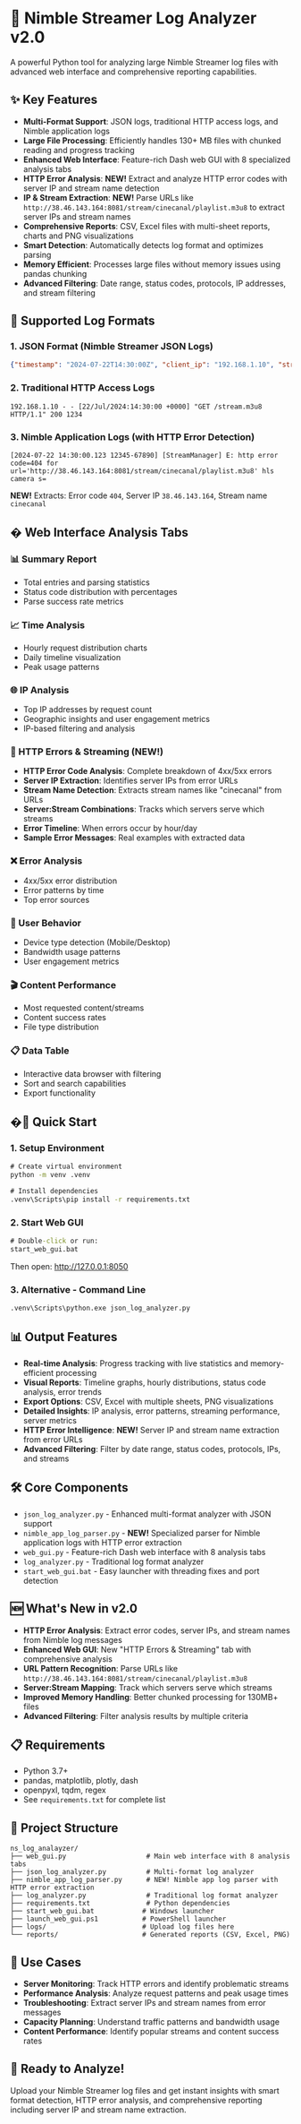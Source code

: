 # 🚀 Nimble Streamer Log Analyzer v2.0

A powerful Python tool for analyzing large Nimble Streamer log files with advanced web interface and comprehensive reporting capabilities.

## ✨ Key Features

- **Multi-Format Support**: JSON logs, traditional HTTP access logs, and Nimble application logs
- **Large File Processing**: Efficiently handles 130+ MB files with chunked reading and progress tracking
- **Enhanced Web Interface**: Feature-rich Dash web GUI with 8 specialized analysis tabs
- **HTTP Error Analysis**: **NEW!** Extract and analyze HTTP error codes with server IP and stream name detection
- **IP & Stream Extraction**: **NEW!** Parse URLs like `http://38.46.143.164:8081/stream/cinecanal/playlist.m3u8` to extract server IPs and stream names
- **Comprehensive Reports**: CSV, Excel files with multi-sheet reports, charts and PNG visualizations
- **Smart Detection**: Automatically detects log format and optimizes parsing
- **Memory Efficient**: Processes large files without memory issues using pandas chunking
- **Advanced Filtering**: Date range, status codes, protocols, IP addresses, and stream filtering

## 🎯 Supported Log Formats

### 1. JSON Format (Nimble Streamer JSON Logs)
```json
{"timestamp": "2024-07-22T14:30:00Z", "client_ip": "192.168.1.10", "stream_name": "my_stream", "protocol": "HLS", "status": "success"}
```

### 2. Traditional HTTP Access Logs
```
192.168.1.10 - - [22/Jul/2024:14:30:00 +0000] "GET /stream.m3u8 HTTP/1.1" 200 1234
```

### 3. Nimble Application Logs (with HTTP Error Detection)
```
[2024-07-22 14:30:00.123 12345-67890] [StreamManager] E: http error code=404 for url='http://38.46.143.164:8081/stream/cinecanal/playlist.m3u8' hls camera s=
```
**NEW!** Extracts: Error code `404`, Server IP `38.46.143.164`, Stream name `cinecanal`

## � Web Interface Analysis Tabs

### 📊 Summary Report
- Total entries and parsing statistics
- Status code distribution with percentages
- Parse success rate metrics

### 📈 Time Analysis  
- Hourly request distribution charts
- Daily timeline visualization
- Peak usage patterns

### 🌐 IP Analysis
- Top IP addresses by request count
- Geographic insights and user engagement metrics
- IP-based filtering and analysis

### 🚨 HTTP Errors & Streaming (**NEW!**)
- **HTTP Error Code Analysis**: Complete breakdown of 4xx/5xx errors
- **Server IP Extraction**: Identifies server IPs from error URLs
- **Stream Name Detection**: Extracts stream names like "cinecanal" from URLs
- **Server:Stream Combinations**: Tracks which servers serve which streams
- **Error Timeline**: When errors occur by hour/day
- **Sample Error Messages**: Real examples with extracted data

### ❌ Error Analysis
- 4xx/5xx error distribution
- Error patterns by time
- Top error sources

### 📱 User Behavior
- Device type detection (Mobile/Desktop)
- Bandwidth usage patterns
- User engagement metrics

### 🎬 Content Performance
- Most requested content/streams
- Content success rates
- File type distribution

### 📋 Data Table
- Interactive data browser with filtering
- Sort and search capabilities
- Export functionality

## �🚀 Quick Start

### 1. Setup Environment
```cmd
# Create virtual environment
python -m venv .venv

# Install dependencies
.venv\Scripts\pip install -r requirements.txt
```

### 2. Start Web GUI
```cmd
# Double-click or run:
start_web_gui.bat
```
Then open: http://127.0.0.1:8050

### 3. Alternative - Command Line
```cmd
.venv\Scripts\python.exe json_log_analyzer.py
```

## 📊 Output Features

- **Real-time Analysis**: Progress tracking with live statistics and memory-efficient processing
- **Visual Reports**: Timeline graphs, hourly distributions, status code analysis, error trends
- **Export Options**: CSV, Excel with multiple sheets, PNG visualizations
- **Detailed Insights**: IP analysis, error patterns, streaming performance, server metrics
- **HTTP Error Intelligence**: **NEW!** Server IP and stream name extraction from error URLs
- **Advanced Filtering**: Filter by date range, status codes, protocols, IPs, and streams

## 🛠 Core Components

- `json_log_analyzer.py` - Enhanced multi-format analyzer with JSON support
- `nimble_app_log_parser.py` - **NEW!** Specialized parser for Nimble application logs with HTTP error extraction  
- `web_gui.py` - Feature-rich Dash web interface with 8 analysis tabs
- `log_analyzer.py` - Traditional log format analyzer
- `start_web_gui.bat` - Easy launcher with threading fixes and port detection

## 🆕 What's New in v2.0

- **HTTP Error Analysis**: Extract error codes, server IPs, and stream names from Nimble log messages
- **Enhanced Web GUI**: New "HTTP Errors & Streaming" tab with comprehensive analysis
- **URL Pattern Recognition**: Parse URLs like `http://38.46.143.164:8081/stream/cinecanal/playlist.m3u8`
- **Server:Stream Mapping**: Track which servers serve which streams
- **Improved Memory Handling**: Better chunked processing for 130MB+ files
- **Advanced Filtering**: Filter analysis results by multiple criteria

## 📋 Requirements

- Python 3.7+
- pandas, matplotlib, plotly, dash
- openpyxl, tqdm, regex
- See `requirements.txt` for complete list

## 📁 Project Structure

```
ns_log_analayzer/
├── web_gui.py                    # Main web interface with 8 analysis tabs
├── json_log_analyzer.py          # Multi-format log analyzer
├── nimble_app_log_parser.py      # NEW! Nimble app log parser with HTTP error extraction
├── log_analyzer.py               # Traditional log format analyzer  
├── requirements.txt              # Python dependencies
├── start_web_gui.bat            # Windows launcher
├── launch_web_gui.ps1           # PowerShell launcher
├── logs/                        # Upload log files here
└── reports/                     # Generated reports (CSV, Excel, PNG)
```

## 🎯 Use Cases

- **Server Monitoring**: Track HTTP errors and identify problematic streams
- **Performance Analysis**: Analyze request patterns and peak usage times
- **Troubleshooting**: Extract server IPs and stream names from error messages
- **Capacity Planning**: Understand traffic patterns and bandwidth usage
- **Content Performance**: Identify popular streams and content success rates

## 🎉 Ready to Analyze!

Upload your Nimble Streamer log files and get instant insights with smart format detection, HTTP error analysis, and comprehensive reporting including server IP and stream name extraction.
